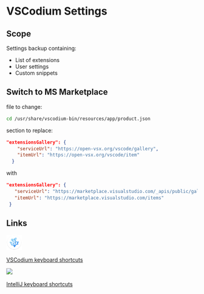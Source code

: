 # VSCodium Settings

## Scope

Settings backup containing:

- List of extensions
- User settings
- Custom snippets


## Switch to MS Marketplace

file to change:

```bash
cd /usr/share/vscodium-bin/resources/app/product.json
```

section to replace:

```json
"extensionsGallery": {
    "serviceUrl": "https://open-vsx.org/vscode/gallery",
    "itemUrl": "https://open-vsx.org/vscode/item"
  }
```

with

```json
"extensionsGallery": {
   "serviceUrl": "https://marketplace.visualstudio.com/_apis/public/gallery",
   "itemUrl": "https://marketplace.visualstudio.com/items"
 }
```

## Links

<img src="https://github.com/VSCodium/vscodium/raw/master/src/resources/linux/code.png" style="zoom:4%;" />

[VSCodium keyboard shortcuts](https://code.visualstudio.com/shortcuts/keyboard-shortcuts-linux.pdf)

![](https://www.jetbrains.com/favicon-32x32.png)

[IntelliJ keyboard shortcuts](https://resources.jetbrains.com/storage/products/webstorm/docs/WebStorm_ReferenceCard_Windows_Linux.pdf)
